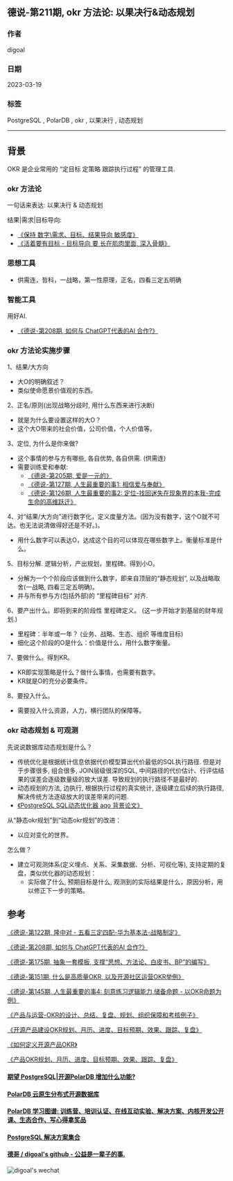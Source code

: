 ## 德说-第211期, okr 方法论: 以果决行&动态规划    
                                                                          
### 作者                                                    
digoal                                                    
                                                    
### 日期                                                    
2023-03-19                                                
                                                    
### 标签                                                    
PostgreSQL , PolarDB , okr , 以果决行 , 动态规划                   
                                                    
----                                                    
                                                    
## 背景   
OKR 是企业常用的 “定目标 定策略 跟踪执行过程” 的管理工具.         
  
### okr 方法论  
一句话来表达: 以果决行 & 动态规划    
  
结果|需求|目标导向:    
- [《保持 数字\需求、目标、结果导向 敏感度》](../202104/20210414_05.md)    
- [《活着要有目标 - 目标导向 要 长在肌肉里面, 深入骨髓》](../202101/20210128_04.md)    
    
### 思想工具  
- 供需连，哲科，一战略，第一性原理，正名，四看三定五明确    
  
### 智能工具  
用好AI.   
- [《德说-第208期, 如何与 ChatGPT代表的AI 合作?》](../202303/20230317_01.md)    
  
### okr 方法论实施步骤  
  
1、结果/大方向  
- 大O的明确叙述？    
- 类似使命愿景价值观的东西。     
  
2、正名/原则(出现战略分歧时, 用什么东西来进行决断)    
- 就是为什么要设置这样的大O？  
- 这个大O带来的社会价值，公司价值，个人价值等。  
  
3、定位, 为什么是你来做?  
- 这个事情的参与方有哪些, 各自优势, 各自供需. (供需连)     
- 需要训练爱和奉献:   
    - [《德说-第205期, 爱是一元的》](../202303/20230312_01.md)  
    - [《德说-第127期, 人生最重要的事1: 相信爱与奉献》](../202208/20220822_01.md)  
    - [《德说-第126期, 人生最重要的事2: 定位-找回迷失在现象界的本我-完成生命的高维跃迁》](../202208/20220819_03.md)  
  
4、对“结果/大方向”进行数字化，定义度量方法。(因为没有数字，这个O就不可达。也无法说清做得好还是不好。)。  
- 用什么数字可以表达O，达成这个目的可以体现在哪些数字上。衡量标准是什么。    
  
5、目标分解.  逻辑分析，产出规划，里程碑。得到小O。     
- 分解为一个个阶段应该做到什么数字，即来自顶层的“静态规划”, 以及战略取舍(一战略, 四看三定五明确)。     
- 并与所有参与方(包括外部)的 “里程碑目标” 对齐.     
  
6、要产出什么。即将到来的阶段性 里程碑定义。  (这一步开始才到基层的财年规划.)     
- 里程碑：半年或一年？  (业务、战略、生态、组织 等维度目标)    
- 细化这个阶段的O是什么：价值是什么，用什么数字衡量。  
  
7、要做什么。得到KR。  
- KR即实现策略是什么？做什么事情，也需要有数字。  
- KR就是O的充分必要条件。   
  
8、要投入什么。    
- 需要投入什么资源，人力，横行团队的保障等。    
  
  
### okr 动态规划 & 可观测    
先说说数据库动态规划是什么？  
- 传统优化是根据统计信息依据代价模型算出代价最低的SQL执行路径. 但是对于步骤很多, 组合很多, JOIN层级很深的SQL, 中间路径的代价估计、行评估结果的误差会逐级数量级的放大误差. 导致规划的执行路径不是最好的.    
- 动态规划的方法, 边执行, 根据执行过程的真实统计, 逐级建立后续的执行路径, 解决传统方法逐级放大的误差带来的问题.    
- [《PostgreSQL SQL动态优化器 aqo 背景论文》](../202101/20210122_02.md)    
  
从“静态okr规划”到“动态okr规划”的改进：  
- 以应对变化的世界。  
  
怎么做？  
- 建立可观测体系(定义埋点、关系、采集数据、分析、可视化等), 支持定期的复盘，类似优化器的动态规划：  
    - 实际做了什么, 预期目标是什么, 观测到的实际结果是什么，原因分析，用以修正下一步的策略。  
  
  
## 参考  
[《德说-第122期, 隆中对 - 五看三定四配-华为基本法-战略制定》](../202208/20220811_02.md)    
  
[《德说-第208期, 如何与 ChatGPT代表的AI 合作?》](../202303/20230317_01.md)    
  
[《德说-第175期, 抽象一套模板, 支撑“思想、方法论、白皮书、BP”的编写》](../202211/20221119_01.md)    
  
[《德说-第151期, 什么是高质量OKR, 以及开源社区运营OKR举例》](../202209/20220929_01.md)    
  
[《德说-第145期, 人生最重要的事4: 刻意练习逻辑能力,储备命题 - 以OKR命题为例》](../202209/20220917_01.md)    
  
[《产品与运营-OKR的设计、总结、复盘、规划、组织保障和考核例子》](../202203/20220308_01.md)    
  
[《开源产品建设OKR规划、月历、进度、目标预期、效果、跟踪、复盘》](../202106/20210619_01.md)    
  
[《如何定义开源产品OKR》](../202106/20210618_03.md)    
  
[《产品OKR规划、月历、进度、目标预期、效果、跟踪、复盘》](../202106/20210618_02.md)    
    
  
#### [期望 PostgreSQL|开源PolarDB 增加什么功能?](https://github.com/digoal/blog/issues/76 "269ac3d1c492e938c0191101c7238216")
  
  
#### [PolarDB 云原生分布式开源数据库](https://github.com/ApsaraDB "57258f76c37864c6e6d23383d05714ea")
  
  
#### [PolarDB 学习图谱: 训练营、培训认证、在线互动实验、解决方案、内核开发公开课、生态合作、写心得拿奖品](https://www.aliyun.com/database/openpolardb/activity "8642f60e04ed0c814bf9cb9677976bd4")
  
  
#### [PostgreSQL 解决方案集合](../201706/20170601_02.md "40cff096e9ed7122c512b35d8561d9c8")
  
  
#### [德哥 / digoal's github - 公益是一辈子的事.](https://github.com/digoal/blog/blob/master/README.md "22709685feb7cab07d30f30387f0a9ae")
  
  
![digoal's wechat](../pic/digoal_weixin.jpg "f7ad92eeba24523fd47a6e1a0e691b59")
  

